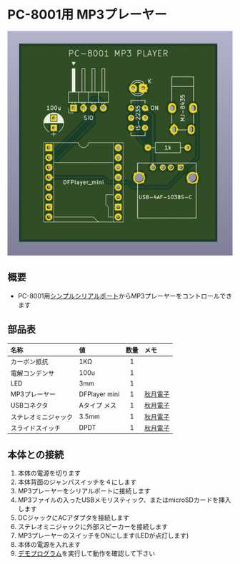 # PC-8001用 MP3プレーヤー

![写真1](images/pcb_8001_rev5.png)

## 概要
- PC-8001用[シンプルシリアルポート]()からMP3プレーヤーをコントロールできます

## 部品表
|名称|値|数量|メモ|
|:-|:-|:-:|:-|
|カーボン抵抗|1KΩ|1| |
|電解コンデンサ|100u|1| |
|LED|3mm|1| |
|MP3プレーヤー|DFPlayer mini|1|[秋月電子](https://akizukidenshi.com/catalog/g/g112544/)|
|USBコネクタ|Aタイプ メス|1|[秋月電子](https://akizukidenshi.com/catalog/g/g111551/)|
|ステレオミニジャック|3.5mm|1|[秋月電子](https://akizukidenshi.com/catalog/g/g109060/)|
|スライドスイッチ|DPDT|1|[秋月電子](https://akizukidenshi.com/catalog/g/g102627/)|

## 本体との接続
1. 本体の電源を切ります
2. 本体背面のジャンパスイッチを４にします
3. MP3プレーヤーをシリアルポートに接続します
4. MP3ファイルの入ったUSBメモリスティック、またはmicroSDカードを挿入します
5. DCジャックにACアダプタを接続します
6. ステレオミニジャックに外部スピーカーを接続します
7. MP3プレーヤーのスイッチをONにします(LEDが点灯します)
8. 本体の電源を入れます
9. [デモプログラム](https://github.com/chiqlappe/mp3_player/tree/main/PROGRAMS)を実行して動作を確認して下さい
   


